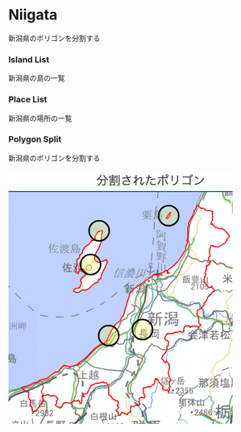 Niigata
===============

新潟県のポリゴンを分割する

### Island List

新潟県の島の一覧

### Place List

新潟県の場所の一覧

### Polygon Split

新潟県のポリゴンを分割する

![splited_polygons](https://github.com/ohwada/World_Countries/blob/main/geoPandas/polygon_explode/niigata/polygon_split/screenshots/splited_polygons.png)
